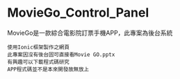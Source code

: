 # MovieGo_Control_Panel
MovieGo是一款綜合電影院訂票手機APP，此專案為後台系統

    使用Ionic框架製作之網頁
    此專案因沒有後台固可直接看Movie GO.pptx
    有興趣可以下載程式碼研究
    APP程式碼並不是本來開發故無放上

